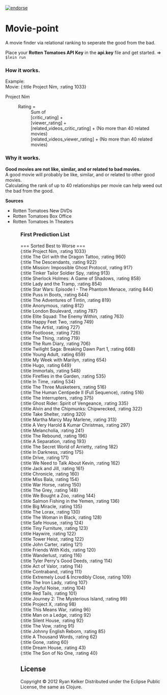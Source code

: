 [![endorse](http://api.coderwall.com/runexec/endorsecount.png)](http://coderwall.com/runexec)
# Movie-point

A movie finder via relational ranking to seperate the good from the bad.<br />

Place your <b>Rotten Tomatoes API Key</b> in the <b>api.key</b> file and get started. =>
<code>$lein run</code>

<h3>How it works.</h3>
Example:<br />
Movie: {:title Project Nim, :rating 1033}

<p />
<dl>
	<dt>Project Nim</dt>
<dd>
	<dl>
	<dt>Rating = </dt>
	<dd>Sum of <br />
	[critic_rating] +
	<br />
	[viewer_rating] +
	<br />
	[related_videos_critic_rating] + (No more than 40 related movies)
	<br />
	[related_videos_viewer_rating] + (No more than 40 related movies)
	</dd>
	</dl>
</dd>

<h3>Why it works.</h3>
<b>Good movies are not like, similar, and or related to bad movies.</b>
<br />
A good movie will probably be like, similar, and or related to other good movies.<br />
Calculating the rank of up to 40 relationships per movie can help weed out the bad from the good.

<b>Sources</b>
<ul>
<li>Rotten Tomatoes New DVDs</li>
<li>Rotten Tomatoes Box Office</li>
<li>Rotten Tomatoes In Theaters</li>
<ul>

<h3> First Prediction List </h3>
<div>
=== Sorted Best to Worse ===<br />
{:title Project Nim, :rating 1033}<br />
{:title The Girl with the Dragon Tattoo, :rating 960}<br />
{:title The Descendants, :rating 922}<br />
{:title Mission: Impossible Ghost Protocol, :rating 917}<br />
{:title Tinker Tailor Soldier Spy, :rating 913}<br />
{:title Sherlock Holmes: A Game of Shadows, :rating 858}<br />
{:title Lady and the Tramp, :rating 854}<br />
{:title Star Wars: Episode I - The Phantom Menace, :rating 844}<br />
{:title Puss in Boots, :rating 844}<br />
{:title The Adventures of Tintin, :rating 819}<br />
{:title Anonymous, :rating 812}<br />
{:title London Boulevard, :rating 787}<br />
{:title Elite Squad: The Enemy Within, :rating 763}<br />
{:title Happy Feet Two, :rating 749}<br />
{:title The Artist, :rating 727}<br />
{:title Footloose, :rating 726}<br />
{:title The Thing, :rating 719}<br />
{:title The Rum Diary, :rating 706}<br />
{:title Twilight Saga: Breaking Dawn Part 1, :rating 668}<br />
{:title Young Adult, :rating 659}<br />
{:title My Week with Marilyn, :rating 654}<br />
{:title Hugo, :rating 649}<br />
{:title Immortals, :rating 548}<br />
{:title Fireflies in the Garden, :rating 535}<br />
{:title In Time, :rating 534}<br />
{:title The Three Musketeers, :rating 516}<br />
{:title The Human Centipede II (Full Sequence), :rating 516}<br />
{:title The Interrupters, :rating 375}<br />
{:title Ghost Rider: Spirit of Vengeance, :rating 335}<br />
{:title Alvin and the Chipmunks: Chipwrecked, :rating 322}<br />
{:title Take Shelter, :rating 320}<br />
{:title Martha Marcy May Marlene, :rating 313}<br />
{:title A Very Harold & Kumar Christmas, :rating 297}<br />
{:title Melancholia, :rating 241}<br />
{:title The Rebound, :rating 196}<br />
{:title A Separation, :rating 193}<br />
{:title The Secret World of Arrietty, :rating 182}<br />
{:title In Darkness, :rating 175}<br />
{:title Drive, :rating 171}<br />
{:title We Need to Talk About Kevin, :rating 162}<br />
{:title Jack and Jill, :rating 161}<br />
{:title Chronicle, :rating 160}<br />
{:title Miss Bala, :rating 154}<br />
{:title War Horse, :rating 150}<br />
{:title The Grey, :rating 148}<br />
{:title We Bought a Zoo, :rating 144}<br />
{:title Salmon Fishing in the Yemen, :rating 136}<br />
{:title Big Miracle, :rating 135}<br />
{:title The Lorax, :rating 130}<br />
{:title The Woman in Black, :rating 128}<br />
{:title Safe House, :rating 124}<br />
{:title Tiny Furniture, :rating 123}<br />
{:title Haywire, :rating 122}<br />
{:title Tower Heist, :rating 122}<br />
{:title John Carter, :rating 121}<br />
{:title Friends With Kids, :rating 120}<br />
{:title Wanderlust, :rating 116}<br />
{:title Tyler Perry's Good Deeds, :rating 114}<br />
{:title Act of Valor, :rating 114}<br />
{:title Contraband, :rating 111}<br />
{:title Extremely Loud & Incredibly Close, :rating 109}<br />
{:title The Iron Lady, :rating 107}<br />
{:title Joyful Noise, :rating 104}<br />
{:title Red Tails, :rating 101}<br />
{:title Journey 2: The Mysterious Island, :rating 99}<br />
{:title Project X, :rating 98}<br />
{:title This Means War, :rating 96}<br />
{:title Man on a Ledge, :rating 92}<br />
{:title Silent House, :rating 92}<br />
{:title The Vow, :rating 91}<br />
{:title Johnny English Reborn, :rating 85}<br />
{:title A Thousand Words, :rating 62}<br />
{:title Gone, :rating 60}<br />
{:title Dream House, :rating 43}<br />
{:title The Son of No One, :rating 40}<br />
</div>

## License

Copyright © 2012 Ryan Kelker
Distributed under the Eclipse Public License, the same as Clojure.
